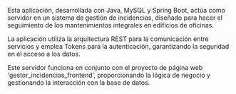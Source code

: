 Esta aplicación, desarrollada con Java, MySQL y Spring Boot, actúa como servidor en un sistema de gestión de incidencias, diseñado para hacer el seguimiento de los mantenimientos integrales en edificios de oficinas.

La aplicación utiliza la arquitectura REST para la comunicación entre servicios y emplea Tokens para la autenticación, garantizando la seguridad en el acceso a los datos.

Este servidor funciona en conjunto con el proyecto de página web 'gestor_incidencias_frontend', proporcionando la lógica de negocio y gestionando la interacción con la base de datos.
